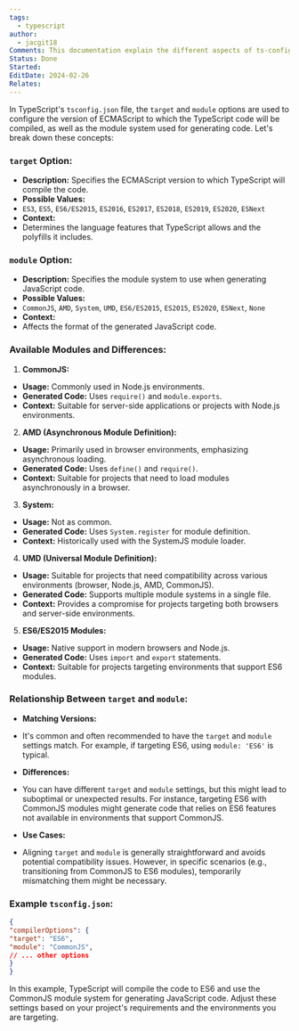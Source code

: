 ```yaml
---
tags:
  - typescript
author:
  - jacgit18
Comments: This documentation explain the different aspects of ts-config file.
Status: Done
Started: 
EditDate: 2024-02-26
Relates:
---
```

In TypeScript's `tsconfig.json` file, the `target` and `module` options are used to configure the version of ECMAScript to which the TypeScript code will be compiled, as well as the module system used for generating code. Let's break down these concepts:  
  
### `target` Option:  
  
- **Description:** Specifies the ECMAScript version to which TypeScript will compile the code.  
- **Possible Values:**  
- `ES3`, `ES5`, `ES6/ES2015`, `ES2016`, `ES2017`, `ES2018`, `ES2019`, `ES2020`, `ESNext`  
- **Context:**  
- Determines the language features that TypeScript allows and the polyfills it includes.  
  
### `module` Option:  
  
- **Description:** Specifies the module system to use when generating JavaScript code.  
- **Possible Values:**  
- `CommonJS`, `AMD`, `System`, `UMD`, `ES6/ES2015`, `ES2015`, `ES2020`, `ESNext`, `None`  
- **Context:**  
- Affects the format of the generated JavaScript code.  
  
### Available Modules and Differences:  
  
1. **CommonJS:**  
- **Usage:** Commonly used in Node.js environments.  
- **Generated Code:** Uses `require()` and `module.exports`.  
- **Context:** Suitable for server-side applications or projects with Node.js environments.  
  
2. **AMD (Asynchronous Module Definition):**  
- **Usage:** Primarily used in browser environments, emphasizing asynchronous loading.  
- **Generated Code:** Uses `define()` and `require()`.  
- **Context:** Suitable for projects that need to load modules asynchronously in a browser.  
  
3. **System:**  
- **Usage:** Not as common.  
- **Generated Code:** Uses `System.register` for module definition.  
- **Context:** Historically used with the SystemJS module loader.  
  
4. **UMD (Universal Module Definition):**  
- **Usage:** Suitable for projects that need compatibility across various environments (browser, Node.js, AMD, CommonJS).  
- **Generated Code:** Supports multiple module systems in a single file.  
- **Context:** Provides a compromise for projects targeting both browsers and server-side environments.  
  
5. **ES6/ES2015 Modules:**  
- **Usage:** Native support in modern browsers and Node.js.  
- **Generated Code:** Uses `import` and `export` statements.  
- **Context:** Suitable for projects targeting environments that support ES6 modules.  
  
### Relationship Between `target` and `module`:  
  
- **Matching Versions:**  
- It's common and often recommended to have the `target` and `module` settings match. For example, if targeting ES6, using `module: 'ES6'` is typical.  
  
- **Differences:**  
- You can have different `target` and `module` settings, but this might lead to suboptimal or unexpected results. For instance, targeting ES6 with CommonJS modules might generate code that relies on ES6 features not available in environments that support CommonJS.  
  
- **Use Cases:**  
- Aligning `target` and `module` is generally straightforward and avoids potential compatibility issues. However, in specific scenarios (e.g., transitioning from CommonJS to ES6 modules), temporarily mismatching them might be necessary.  
  
### Example `tsconfig.json`:  
  
```json  
{  
"compilerOptions": {  
"target": "ES6",  
"module": "CommonJS",  
// ... other options  
}  
}  
```  
  
In this example, TypeScript will compile the code to ES6 and use the CommonJS module system for generating JavaScript code. Adjust these settings based on your project's requirements and the environments you are targeting.